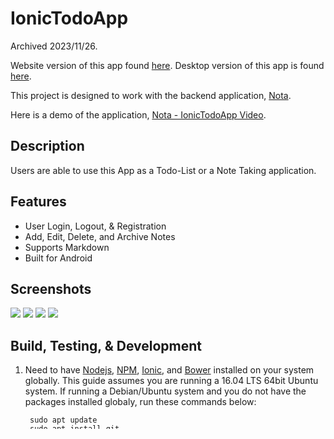 # IonicTodoApp

Archived 2023/11/26.

Website version of this app found [here](https://github.com/jaylenw/AngularJsTodoApp). Desktop version of this app is found [here](https://github.com/jaylenw/ElectronTodoApp).

This project is designed to work with the backend application, [Nota](https://github.com/jaylenw/nota).

Here is a demo of the application, [Nota - IonicTodoApp Video](https://youtu.be/k6MArFEwcLI).

## Description

Users are able to use this App as a Todo-List or a Note Taking application.

## Features

* User Login, Logout, & Registration
* Add, Edit, Delete, and Archive Notes
* Supports Markdown
* Built for Android


## Screenshots

![](screenshots/notes.png)
![](screenshots/menu.png)
![](screenshots/create-note.png)
![](screenshots/modify-note-settings.png)

## Build, Testing, & Development

1. Need to have [Nodejs](https://nodejs.org/en/), [NPM](https://www.npmjs.com/), [Ionic](http://ionicframework.com/), and [Bower](https://bower.io/) installed on your system globally. This guide assumes you are running a 16.04 LTS 64bit Ubuntu system. If running a Debian/Ubuntu system and you do not have the packages installed globaly, run these commands below:

        sudo apt update
        sudo apt install git
        sudo curl -sL https://deb.nodesource.com/setup_4.x | sudo -E bash -  
        sudo apt install nodejs  
        sudo ln -s /usr/bin/nodejs /usr/bin/node
        sudo npm install -g bower
        sudo npm install -g ionic@1.7.16
        sudo npm install -g cordova@6.2.0
        sudo apt install openjdk-8-jdk
        sudo dpkg --add-architecture i386
        sudo apt install libdb1-compat tzdata initscripts
        sudo apt install libc6:i386 libncurses5:i386 libstdc++6:i386 lib32z1
        sudo apt install zlib1g-dev libncurses5-dev
        sudo apt install zlib1g:i386

2. Clone this repo.

3. In the root of the project folder, run `npm install` and `bower install`.

4. Run `ionic serve` for live preview. You can then browse the site after opening your browser to the url that ionic has informed you, usually `http://localhost:8100`. If behind a proxy run `ionic serve -a`.

Optional: If you would like to have a web optimized build for deployment, as if you want to put it on a web server or use it in [Electron](http://electron.atom.io/), run `gulp build-web`. The folder `www-dist` will have optimized files for deployment.

## Building Android APK

Use android studio to manage sdks, it can be found [here](https://developer.android.com/studio/index.html).

Download it and extract it.

Navigate to android-studio/bin/ directory, and execute studio.sh

Follow the instructions to install the latest SDK.

Set the path
`nano ~/.bashrc`

Add the lines below to nano. Note to put the path to the contents Android studio has
downloaded for your ANDROID_HOME path.

`export ANDROID_HOME=your-path-of-contents-android-studio-download`

`export PATH=${PATH}:$ANDROID_HOME/tools:$ANDROID_HOME/platform-tools`

Exit out of nano

`cd`

`source ~/.bashrc`    

Next close your terminal and reopen it to the directory of this project.

Run `cordova platform add android`.

Run `cordova plugin add cordova-plugin-whitelist`.

Run `cordova prepare`.

Download the old SDK tools [here](https://dl.google.com/android/repository/tools_r25.2.3-linux.zip).
Replace the current `tools` folder in your `~/Android/Sdk` with the one we downloaded.
This is necessary as the `android` CLI no longer supports this version of Cordova.

Run `ionic build android`.
If you run into an error that prevents you from downloading the gradle package due,
to a proxy issue or some other 403 error, please do the following using your browser:

Download `https://services.gradle.org/distributions/gradle-2.2.1-all.zip`
Place the downloaded gradle zip into a directory. Set up a local proxy or even
a simple server with Python on port 80 and change to your hosts file so that
when you visit `http://services.gradle.org/distributions/gradle-2.2.1-all.zip`, you
will be hitting your own computer.

You could also change the Android SDK/platform version by view the highest number
of platform installed by going to `your-path-of-contents-android-studio-download/platforms`.
For this case, we will target Android version 23.

You may confirm the following in two files of our Ionic app directory:
`IonicTodoApp/latforms/android/project.properties`

        target=android-23

and

`IonicTodoApp/platforms/android/CordovaLib/project.properties`

         # Project target.
	       target=android-23

Also the manifest:

`IonicTodoApp/platforms/android/platforms/AndroidManifest.xml`

`<uses-sdk android:minSdkVersion="16" android:targetSdkVersion="23" />`

At the root of the project run `ionic build android`
You will then find a debugging apk in `platforms/android/build/outputs/apk/`
The debugging apk can be installed with no issues by installation from `unknown sources`.

Run `ionic build android --release` to get the production ready apk. You may install it
on your Android devices but it must be signed or you will encounter an error.
You will find an unsigned apk in `IonicTodoApp/platforms/android/build/outputs/apk/`.

If you want to push your app to the Google Play store, follow the instructions
[here](http://ionicframework.com/docs/guide/publishing.html).

Note: If for some reason you encounter a build error with a `java.io.FileNotFoundException`,
run `ionic build android` or `ionic build android --release` one more time and the build
process will correct itself.

If you would like to change the application's icon and images, do so in the
`resources` folder.


### Connecting to the Backend

Note: Change the javascript file in `/www/js/services/`, `config.js`, to have your
url and/or port number that will be directing requests to your backend for the
`_apiUrl` variable. Replace the value with whatever you will be using.

The backend for this app is found here at this repository: https://github.com/jaylenw/nota

--------------------------------------------------------------------------------------------------------------

Pull requests and issues are welcomed.
